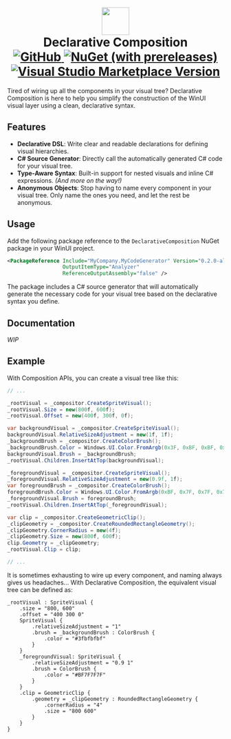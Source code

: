 <h1 align='center'>
  <image src='assets/vsce-icon.png' width='64' />
  <br/>
  Declarative Composition
  <br/>
  <a href="https://github.com/brandonw3612/DeclarativeComposition/blob/main/LICENSE">
    <img alt="GitHub" src="https://img.shields.io/github/license/brandonw3612/DeclarativeComposition?label=License">
  </a>
  <a href="https://www.nuget.org/packages/DeclarativeComposition">
    <img alt="NuGet (with prereleases)" src="https://img.shields.io/nuget/vpre/DeclarativeComposition?logo=nuget&label=NuGet%20Package&labelColor=004880">
  </a>
  <a href="https://marketplace.visualstudio.com/items?itemName=brandonw3612.declarative-composition-language-support">
    <img alt="Visual Studio Marketplace Version" src="https://img.shields.io/visual-studio-marketplace/v/brandonw3612.declarative-composition-language-support?include_prereleases&logo=vscodium&logoColor=ffffff&label=VSCode%20Extension&labelColor=1f9cf0">
  </a>
</h1>

Tired of wiring up all the components in your visual tree? Declarative Composition is here to help you simplify the construction of the WinUI visual layer using a clean, declarative syntax.

## Features

* **Declarative DSL**: Write clear and readable declarations for defining visual hierarchies.
* **C# Source Generator**: Directly call the automatically generated C# code for your visual tree.
* **Type-Aware Syntax**: Built-in support for nested visuals and inline C# expressions. *(And more on the way!)*
* **Anonymous Objects**: Stop having to name every component in your visual tree. Only name the ones you need, and let the rest be anonymous.

## Usage

Add the following package reference to the `DeclarativeComposition` NuGet package in your WinUI project.

```xml
<PackageReference Include="MyCompany.MyCodeGenerator" Version="0.2.0-alpha"
                  OutputItemType="Analyzer"
                  ReferenceOutputAssembly="false" />
```

The package includes a C# source generator that will automatically generate the necessary code for your visual tree based on the declarative syntax you define.

## Documentation

*WIP*

## Example

With Composition APIs, you can create a visual tree like this:

```csharp
// ...

_rootVisual = _compositor.CreateSpriteVisual();
_rootVisual.Size = new(800f, 600f);
_rootVisual.Offset = new(400f, 300f, 0f);

var backgroundVisual = _compositor.CreateSpriteVisual();
backgroundVisual.RelativeSizeAdjustment = new(1f, 1f);
_backgroundBrush = _compositor.CreateColorBrush();
_backgroundBrush.Color = Windows.UI.Color.FromArgb(0x3F, 0xBF, 0xBF, 0xBF);
backgroundVisual.Brush = _backgroundBrush;
_rootVisual.Children.InsertAtTop(backgroundVisual);

_foregroundVisual = _compositor.CreateSpriteVisual();
_foregroundVisual.RelativeSizeAdjustment = new(0.9f, 1f);
var foregroundBrush = _compositor.CreateColorBrush();
foregroundBrush.Color = Windows.UI.Color.FromArgb(0xBF, 0x7F, 0x7F, 0x7F);
_foregroundVisual.Brush = foregroundBrush;
_rootVisual.Children.InsertAtTop(_foregroundVisual);

var clip = _compositor.CreateGeometricClip();
_clipGeometry = _compositor.CreateRoundedRectangleGeometry();
_clipGeometry.CornerRadius = new(4f);
_clipGeometry.Size = new(800f, 600f);
clip.Geometry = _clipGeometry;
_rootVisual.Clip = clip;

// ...
```

It is sometimes exhausting to wire up every component, and naming always gives us headaches... With Declarative Composition, the equivalent visual tree can be defined as:

```
_rootVisual : SpriteVisual {
    .size = "800, 600"
    .offset = "400 300 0"
    SpriteVisual {
        .relativeSizeAdjustment = "1"
        .brush = _backgroundBrush : ColorBrush {
            .color = "#3fbfbfbf"
        }
    }
    _foregroundVisual: SpriteVisual {
        .relativeSizeAdjustment = "0.9 1"
        .brush = ColorBrush {
            .color = "#BF7F7F7F"
        }
    }   
    .clip = GeometricClip {
        .geometry = _clipGeometry : RoundedRectangleGeometry {
            .cornerRadius = "4"
            .size = "800 600"
        }
    }
}
```